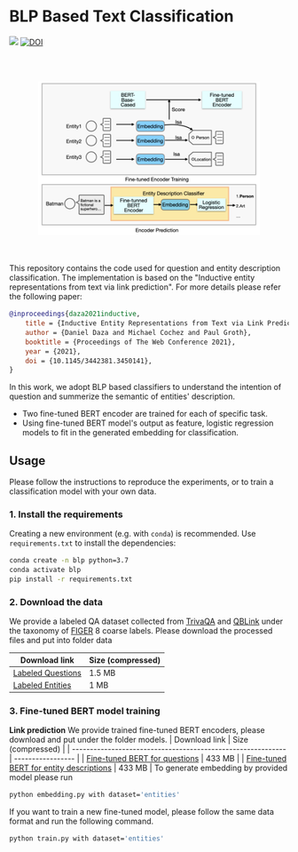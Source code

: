 # BLP Based Text Classification

<div>
<a href="https://github.com/migalkin/StarE/blob/master/LICENSE">
    <img src="https://img.shields.io/badge/License-MIT-blue.svg"></a>
    <a href="https://doi.org/10.5281/zenodo.4501273"><img src="https://zenodo.org/badge/DOI/10.5281/zenodo.4501273.svg" alt="DOI"></a>
</div>

<br><br>
<div align="center">
<img src="fig.png" width="400" />
</div>
<br><br>

This repository contains the code used for question and entity description classification. The implementation is based on the "Inductive entity representations from text via link prediction". For more details please refer the following paper:

```bibtex
@inproceedings{daza2021inductive,
    title = {Inductive Entity Representations from Text via Link Prediction},
    author = {Daniel Daza and Michael Cochez and Paul Groth},
    booktitle = {Proceedings of The Web Conference 2021},
    year = {2021},
    doi = {10.1145/3442381.3450141},
}
```

In this work, we adopt BLP based classifiers to understand the intention of question and summerize the semantic of entities' description.
- Two fine-tuned BERT encoder are trained for each of specific task.
- Using fine-tuned BERT model's output as feature, logistic regression models to fit in the generated embedding for classification.


## Usage

Please follow the instructions to reproduce the experiments, or to train a classification model with your own data.

### 1. Install the requirements

Creating a new environment (e.g. with `conda`) is recommended. Use `requirements.txt` to install the dependencies:

```sh
conda create -n blp python=3.7
conda activate blp
pip install -r requirements.txt
```

### 2. Download the data

We provide a labeled QA dataset collected from [TrivaQA](https://aclanthology.org/P17-1147/) and [QBLink](https://aclanthology.org/D18-1134/) under the taxonomy of [FIGER](https://www.aaai.org/ocs/index.php/AAAI/AAAI12/paper/view/5152) 8 coarse labels. Please download the processed files and put into folder data 

| Download link                                                | Size (compressed) |
| ------------------------------------------------------------ | ----------------- |
| [Labeled Questions](https://drive.google.com/file/d/1dg5iku9lsYxvezK8swCHGqKMqxRA73nu/view?usp=sharing) | 1.5 MB            |
| [Labeled Entities](https://drive.google.com/file/d/1WW3-snDC1TmyyVkDV5Brt-18vvbhV7KG/view?usp=sharing) | 1 MB            |

<!-- 
Note that the KG-related files above contain both *transductive* and *inductive* splits. Transductive splits are commonly used to evaluate lookup-table methods like ComplEx, while inductive splits contain entities in the test set that are not present in the training set. Files with triples for the inductive case have the `ind` prefix, e.g. `ind-train.txt`.
 -->
### 3. Fine-tuned BERT model training

**Link prediction**
We provide trained fine-tuned BERT encoders, please download and put under the folder models. 
| Download link                                                | Size (compressed) |
| ------------------------------------------------------------ | ----------------- |
| [Fine-tuned BERT for questions](https://drive.google.com/file/d/1-BeaC1R-2q_4ONMi52-0J1j9bVHEqKXE/view?usp=sharing) | 433 MB          |
| [Fine-tuned BERT for entity descriptions](https://drive.google.com/file/d/14GsJNzPYHtjuX4c_8Wdz2eB4UHu4HDQD/view?usp=sharing) | 433 MB            |
To generate embedding by provided model please run
```sh
python embedding.py with dataset='entities'
```
<!-- To check that all dependencies are correctly installed, run a quick test on a small graph (this should take less than 1 minute on GPU):

```sh
./scripts/test-umls.sh
``` -->
If you want to train a new fine-tuned model, please follow the same data format and run the following command. 
```sh
python train.py with dataset='entities'
```
<!-- The following table is a adapted from our paper. The "Script" column contains the name of the script that reproduces the experiment for the corresponding model and dataset. For example, if you want to reproduce the results of BLP-TransE on FB15k-237, run -->
<!-- 
```sh
./scripts/blp-transe-fb15k237.sh
```
### 4. Entity Classification
After generating or training by link prediction, a tensor of embeddings for all entities is computed and saved in a file with name `ent_emb-[ID].pt` where `[ID]` is the id of the experiment in the database (we use [Sacred](https://sacred.readthedocs.io/en/stable/index.html) to manage experiments). Another file called `ents-[ID].pt` contains entity identifiers for every row in the tensor of embeddings.

The embedding will be used to fit a logistic regression classifier. The corresponding lr classifiers are already in the models folder, to perform classification on embedding files, please run 

```sh
python predict.py node_classification with dataset=questions
```
Afterwards a result file containing labeled question or entities is generated.

<!-- **Information retrieval**

This task runs with a pre-trained model saved from the link prediction task. For example, if the model trained is `blp` with `transe` and it was saved as `model.pt`, then run the following command to run the information retrieval task:

```sh
python retrieval.py with model=blp rel_model=transe \
checkpoint='output/model.pt'
``` -->

<!-- 
## Using your own data

If you have a knowledge graph where entities have textual descriptions, you can train a BLP model for the tasks of inductive link prediction, and entity classification (if you also have labels for entities).

To do this, add a new folder inside the `data` folder (let's call it `my-kg`). Store in it a file containing the triples in your KG. This should be a text file with one tab-separated triple per line (let's call it `all-triples.tsv`).

To generate inductive splits, you can use `data/utils.py`. If you run

```sh
python utils.py drop_entities --file=my-kg/all-triples.tsv
```

## Using your own data
Please reference the original project's [git repository](https://github.com/dfdazac/blp) if you want to apply it to other tasks other than question and entity description classification.